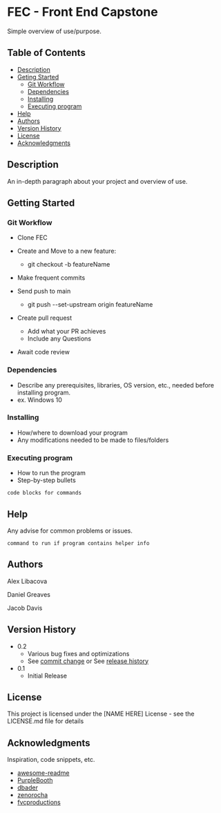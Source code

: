   # FEC - Front End Capstone

Simple overview of use/purpose.

## Table of Contents
  * [Description](#description)
  * [Geting Started](#getting-started)
    * [Git Workflow](#git-workflow)
    * [Dependencies](#dependencies)
    * [Installing](#installing)
    * [Executing program](#executing-program)
  * [Help](#help)
  * [Authors](#authors)
  * [Version History](#version-history)
  * [License](#license)
  * [Acknowledgments](#acknowledgments)

## Description

An in-depth paragraph about your project and overview of use.

## Getting Started

### Git Workflow

* Clone FEC

* Create and Move to a new feature:
    * git checkout -b featureName

* Make frequent commits

* Send push to main
    * git push --set-upstream origin featureName
    
* Create pull request
    * Add what your PR achieves
    * Include any Questions
*  Await code review

### Dependencies

* Describe any prerequisites, libraries, OS version, etc., needed before installing program.
* ex. Windows 10

### Installing

* How/where to download your program
* Any modifications needed to be made to files/folders

### Executing program

* How to run the program
* Step-by-step bullets
```
code blocks for commands
```

## Help

Any advise for common problems or issues.
```
command to run if program contains helper info
```

## Authors

Alex Libacova

Daniel Greaves

Jacob Davis

## Version History

* 0.2
    * Various bug fixes and optimizations
    * See [commit change]() or See [release history]()
* 0.1
    * Initial Release

## License

This project is licensed under the [NAME HERE] License - see the LICENSE.md file for details

## Acknowledgments

Inspiration, code snippets, etc.
* [awesome-readme](https://github.com/matiassingers/awesome-readme)
* [PurpleBooth](https://gist.github.com/PurpleBooth/109311bb0361f32d87a2)
* [dbader](https://github.com/dbader/readme-template)
* [zenorocha](https://gist.github.com/zenorocha/4526327)
* [fvcproductions](https://gist.github.com/fvcproductions/1bfc2d4aecb01a834b46)
